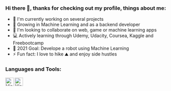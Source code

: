 ### Hi there 👋, thanks for checking out my profile, things about me: 

- 🔭 I'm currently working on several projects
- 🌱 Growing in Machine Learning and as a backend developer
- 👯 I'm looking to collaborate on web, game or machine learning apps
- 💻 Actively learning through Udemy, Udacity, Coursea, Kaggle and Freebootcamp
- 🎯 2021 Goal: Develope a robot using Machine Learning 
- ⚡ Fun fact: I love to hike ⛰️ and enjoy side hustles

### Languages and Tools: 

<img align="left" alt="Visual Studio Code" width="26px" src="https://upload.wikimedia.org/wikipedia/commons/thumb/9/9a/Visual_Studio_Code_1.35_icon.svg/1024px-Visual_Studio_Code_1.35_icon.svg.png"/>

<img align="left" alt="Visual Studio" width="26px" src="https://upload.wikimedia.org/wikipedia/commons/thumb/5/59/Visual_Studio_Icon_2019.svg/2060px-Visual_Studio_Icon_2019.svg.png">
